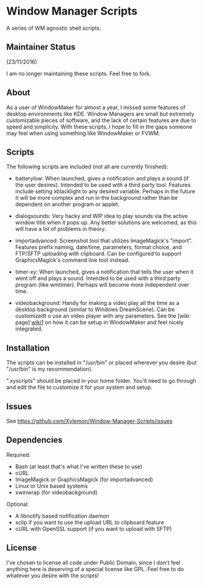 Window Manager Scripts
======================

A series of WM agnostic shell scripts.

Maintainer Status
-----------------

(23/11/2016)

I am no longer maintaining these scripts. Feel free to fork.

About
-----

As a user of WindowMaker for almost a year, I missed some features of
desktop environments like KDE. Window Managers are small but extremely
customizable pieces of software, and the lack of certain features are due to
speed and simplicity. With these scripts, I hope to fill in the gaps someone
may feel when using something like WindowMaker or FVWM.

Scripts
-------

The following scripts are included (not all are currently finished):

- batterylow: When launched, gives a notification and plays a sound (if the 
  user desires). Intended to be used with a third party tool. Features 
  include setting xblacklight to any desired variable. Perhaps in the 
  future it will be more complex and run in the background rather than be 
  dependent on another program or applet.

- dialogsounds: Very hacky and WIP idea to play sounds via the active 
  window title when it pops up. Any better solutions are welcomed, as this 
  will have a lot of problems in theory.

- importadvanced: Screenshot tool that utilizes ImageMagick's 
  "import". Features prefix naming, date/time, parameters, format choice, 
  and FTP/SFTP uploading with clipboard. Can be configured to support 
  GraphicsMagick's command line tool instead.

- timer-xy: When launched, gives a notification that tells the user when it 
  went off and plays a sound. Intended to be used with a third party 
  program (like wmtimer). Perhaps will become more independent over time.

- videobackground: Handy for making a video play all the time as a desktop 
  background (similar to Windows DreamScene). Can be customizedt o use an 
  video player with any parameters. See the [wiki page] [wiki1] on how it 
  can be setup in WindowMaker and feel nicely integrated.

[wiki1]: https://github.com/Xylemon/Window-Manager-Scripts/wiki/Integrating-Videobackground-with-WindowMaker

Installation
------------

The scripts can be installed in "/usr/bin" or placed wherever you desire
(but "/usr/bin" is my recommendation).

".xyscripts" should be placed in your home folder. You'll need to go through
and edit the file to customize it for your system and setup.

Issues
------

See https://github.com/Xylemon/Window-Manager-Scripts/issues

Dependencies
------------

Required:

- Bash (at least that's what I've written these to use)
- cURL
- ImageMagick or GraphicsMagick (for importadvanced)
- Linux or Unix based systems
- xwinwrap (for videobackground)

Optional:

- A libnotify based notification daemon
- xclip if you want to use the upload URL to clipboard feature
- cURL with OpenSSL support (if you want to upload with SFTP)


License
-------

I've chosen to license all code under Public Domain, since I don't feel
anything here is deserving of a special license like GPL. Feel free to
do whatever you desire with the scripts!
